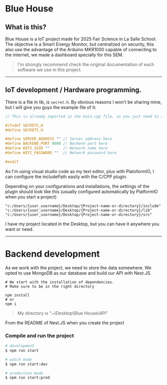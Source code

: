 # Blue House

## What is this?

Blue House is a IoT project made for 2025 Fair Science in La Salle School. The objective is a Smart Energy Monitor, but centralized on security, this also use the advantage of the Arduino MKR1000 capable of connecting to the internet, we made a dashboard specially for this SEM.

> I'm strongly recommend check the original documentation of each software we use in this project.

---

## IoT development / Hardware programming.

There is a file in lib, is `secret.h`. By obvious reasons I won't be sharing mine, but I will give you guys the example file of it:

```h
// This is already imported in the main.cpp file, so you just need to redefine the variables in the file you guys created.

#ifndef SECRETS_H
#define SECRETS_H

#define SERVER_ADDRESS "" // Server address here
#define BACKEND_PORT 8000 // Backend port here
#define WIFI_SSID ""      // Network name here
#define WIFI_PASSWORD ""  // Network password here

#endif
```

As I'm using visual studio code as my text editor, plus with PlatoformIO, I can configure the includePath easily with the C/CPP plugin. 

Depending on your configurations and installations, the settings of the plugin should look like this (usually configured automatically by PlatformIO when you start a project)

```shell
"c:/Users/{user_username}/Desktop/{Project-name-or-directory}/include"
"c:/Users/{user_username}/Desktop/{Project-name-or-directory}/lib"
"c:/Users/{user_username}/Desktop/{Project-name-or-directory}/src"
```

I have my project located in the Desktop, but you can have it anywhere you want or need.

---

# Backend development

As we work with the project, we need to store the data somewhere. We opted to use MongoDB as our database and build our API with Nest.JS.

```shell
# We start with the installation of dependencies.
# Make sure to be in the right directory

npm install
# or
npm i
```
> My directory is "~\Desktop\Blue House\API"

From the README of Nest.JS when you create the project

### Compile and run the project

```bash
# development
$ npm run start

# watch mode
$ npm run start:dev

# production mode
$ npm run start:prod
```